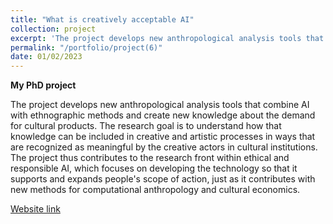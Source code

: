 ```yaml
---
title: "What is creatively acceptable AI"
collection: project
excerpt: 'The project develops new anthropological analysis tools that combine AI with ethnographic methods and create new knowledge about the demand for cultural products.'
permalink: "/portfolio/project(6)"
date: 01/02/2023
---
```


**My PhD project**

The project develops new anthropological analysis tools that combine AI with ethnographic methods and create new knowledge about the demand for cultural products. The research goal is to understand how that knowledge can be included in creative and artistic processes in ways that are recognized as meaningful by the creative actors in cultural institutions. The project thus contributes to the research front within ethical and responsible AI, which focuses on developing the technology so that it supports and expands people's scope of action, just as it contributes with new methods for computational anthropology and cultural economics.

[Website link](https://orbit.dtu.dk/en/projects/what-is-creatively-acceptable-ai-in-the-film-industry)





